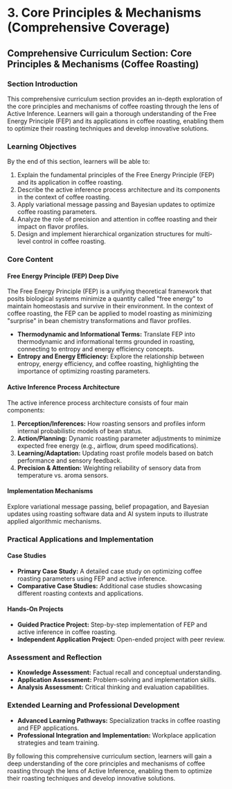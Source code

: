 # 3. Core Principles & Mechanisms (Comprehensive Coverage)

## Comprehensive Curriculum Section: Core Principles & Mechanisms (Coffee Roasting)

### Section Introduction

This comprehensive curriculum section provides an in-depth exploration of the core principles and mechanisms of coffee roasting through the lens of Active Inference. Learners will gain a thorough understanding of the Free Energy Principle (FEP) and its applications in coffee roasting, enabling them to optimize their roasting techniques and develop innovative solutions.

### Learning Objectives

By the end of this section, learners will be able to:

1. Explain the fundamental principles of the Free Energy Principle (FEP) and its application in coffee roasting.
2. Describe the active inference process architecture and its components in the context of coffee roasting.
3. Apply variational message passing and Bayesian updates to optimize coffee roasting parameters.
4. Analyze the role of precision and attention in coffee roasting and their impact on flavor profiles.
5. Design and implement hierarchical organization structures for multi-level control in coffee roasting.

### Core Content

#### Free Energy Principle (FEP) Deep Dive

The Free Energy Principle (FEP) is a unifying theoretical framework that posits biological systems minimize a quantity called "free energy" to maintain homeostasis and survive in their environment. In the context of coffee roasting, the FEP can be applied to model roasting as minimizing "surprise" in bean chemistry transformations and flavor profiles.

* **Thermodynamic and Informational Terms:** Translate FEP into thermodynamic and informational terms grounded in roasting, connecting to entropy and energy efficiency concepts.
* **Entropy and Energy Efficiency:** Explore the relationship between entropy, energy efficiency, and coffee roasting, highlighting the importance of optimizing roasting parameters.

#### Active Inference Process Architecture

The active inference process architecture consists of four main components:

1. **Perception/Inferences:** How roasting sensors and profiles inform internal probabilistic models of bean status.
2. **Action/Planning:** Dynamic roasting parameter adjustments to minimize expected free energy (e.g., airflow, drum speed modifications).
3. **Learning/Adaptation:** Updating roast profile models based on batch performance and sensory feedback.
4. **Precision & Attention:** Weighting reliability of sensory data from temperature vs. aroma sensors.

#### Implementation Mechanisms

Explore variational message passing, belief propagation, and Bayesian updates using roasting software data and AI system inputs to illustrate applied algorithmic mechanisms.

### Practical Applications and Implementation

#### Case Studies

* **Primary Case Study:** A detailed case study on optimizing coffee roasting parameters using FEP and active inference.
* **Comparative Case Studies:** Additional case studies showcasing different roasting contexts and applications.

#### Hands-On Projects

* **Guided Practice Project:** Step-by-step implementation of FEP and active inference in coffee roasting.
* **Independent Application Project:** Open-ended project with peer review.

### Assessment and Reflection

* **Knowledge Assessment:** Factual recall and conceptual understanding.
* **Application Assessment:** Problem-solving and implementation skills.
* **Analysis Assessment:** Critical thinking and evaluation capabilities.

### Extended Learning and Professional Development

* **Advanced Learning Pathways:** Specialization tracks in coffee roasting and FEP applications.
* **Professional Integration and Implementation:** Workplace application strategies and team training.

By following this comprehensive curriculum section, learners will gain a deep understanding of the core principles and mechanisms of coffee roasting through the lens of Active Inference, enabling them to optimize their roasting techniques and develop innovative solutions.